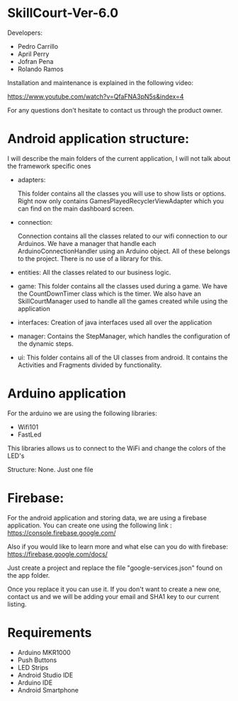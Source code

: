 # SkillCourt-Ver-6.0

Developers: 

- Pedro Carrillo
- April Perry
- Jofran Pena
- Rolando Ramos

Installation and maintenance is explained in the following video:

https://www.youtube.com/watch?v=QfaFNA3pN5s&index=4

For any questions don't hesitate to contact us through the product owner.

# Android application structure:

I will describe the main folders of the current application, I will not talk about the framework specific ones

- adapters: 

	This folder contains all the classes you will use to show lists or options. Right now only contains GamesPlayedRecyclerViewAdapter which you can find on the main dashboard screen.

- connection:

	Connection contains all the classes related to our wifi connection to our Arduinos. We have a manager that handle each ArduinoConnectionHandler using an Arduino object. All of these belongs to the project. There is no use of a library for this.

- entities:
	All the classes related to our business logic.

- game:
	This folder contains all the classes used during a game. We have the CountDownTimer class which is the timer. We also have an SkillCourtManager used to handle all the games created while using the application	

- interfaces:
	Creation of java interfaces used all over the application

- manager:
	Contains the StepManager, which handles the configuration of the dynamic steps.

- ui:
	This folder contains all of the UI classes from android. It contains the Activities and Fragments divided by functionality. 

# Arduino application 

For the arduino we are using the following libraries:

- Wifi101
- FastLed

This libraries allows us to connect to the WiFi and change the colors of the LED's

Structure: None. Just one file

# Firebase:

For the android application and storing data, we are using a firebase application. 
You can create one using the following link : https://console.firebase.google.com/

Also if you would like to learn more and what else can you do with firebase: https://firebase.google.com/docs/

Just create a project and replace the file "google-services.json" found on the app folder.

Once you replace it you can use it. If you don't want to create a new one, contact us and we will be adding your email and SHA1 key to our current listing.

# Requirements

- Arduino MKR1000
- Push Buttons
- LED Strips
- Android Studio IDE
- Arduino IDE 
- Android Smartphone

